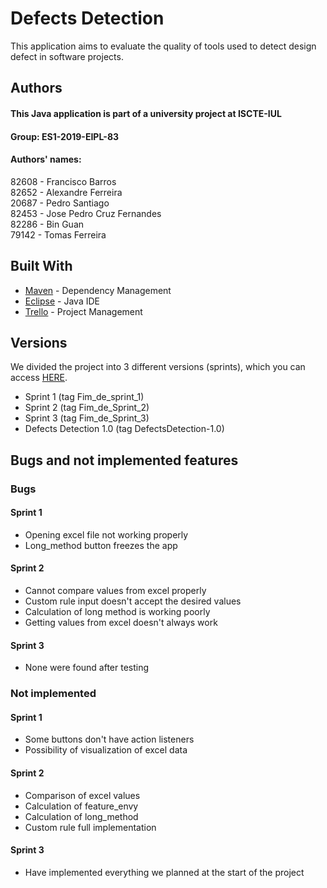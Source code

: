 # Defects Detection
This application aims to evaluate the quality of tools used to detect design defect in software projects.  



## Authors

#### This Java application is part of a university project at ISCTE-IUL
#### Group: ES1-2019-EIPL-83
#### Authors' names:
82608 - Francisco Barros  
82652 - Alexandre Ferreira    
20687 - Pedro Santiago  
82453 - Jose Pedro Cruz Fernandes   
82286 - Bin Guan  
79142 - Tomas Ferreira  


## Built With
* [Maven](https://maven.apache.org/) - Dependency Management
* [Eclipse](https://www.eclipse.org/) - Java IDE
* [Trello](https://trello.com/) - Project Management




## Versions
We divided the project into 3 different versions (sprints), which you can access [HERE](https://github.com/fabsa-iscteiul/ES1-2019-EIPL-83/releases).  
* Sprint 1 (tag Fim_de_sprint_1)  
* Sprint 2 (tag Fim_de_Sprint_2)  
* Sprint 3 (tag Fim_de_Sprint_3)  
* Defects Detection 1.0 (tag DefectsDetection-1.0)


## Bugs and not implemented features
### Bugs
#### Sprint 1
* Opening excel file not working properly 
* Long_method button freezes the app  
#### Sprint 2
* Cannot compare values from excel properly  
* Custom rule input doesn't accept the desired values  
* Calculation of long method is working poorly  
* Getting values from excel doesn't always work  
#### Sprint 3
* None were found after testing
### Not implemented
#### Sprint 1  
* Some buttons don't have action listeners  
* Possibility of visualization of excel data   
#### Sprint 2
* Comparison of excel values
* Calculation of feature_envy
* Calculation of long_method
* Custom rule full implementation  
#### Sprint 3
* Have implemented everything we planned at the start of the project

